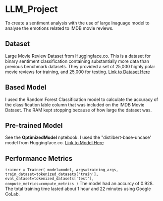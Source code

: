 # LLM_Project
To create a sentiment analysis with the use of large lnaguage model to analyse the emotions related to IMDB movie reviews.

## Dataset
Large Movie Review Dataset from Huggingface.co. This is a dataset for binary sentiment classification containing substantially more data than previous benchmark datasets. They provided a set of 25,000 highly polar movie reviews for training, and 25,000 for testing.
[Link to Dataset Here](https://huggingface.co/lvwerra/distilbert-imdb)


## Based Model
I used the Random Forest Classification model to calculate the accuracy of the classification lable column that was included on the IMDB Movie Dataset. The RAM kept stopping because of how large the dataset was.

## Pre-trained Model 
See the **OptimizedModel** nptebook. I used the "distilbert-base-uncase' model from Huggingface.co. 
[Link to Model Here](https://huggingface.co/distilbert/distilbert-base-uncased)

## Performance Metrics
`
trainer = Trainer(
    model=model,
    args=training_args,
    train_dataset=tokenized_datasets['train'],
    eval_dataset=tokenized_datasets['test'],
    compute_metrics=compute_metrics
)
`
The model had an accurcy of 0.928. The total training time lasted about 1 hour and 22 minutes using Google CoLab.